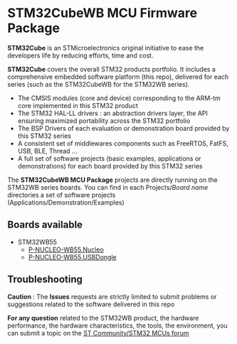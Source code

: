# STM32CubeWB MCU Firmware Package

**STM32Cube** is an STMicroelectronics original initiative to ease the developers life by reducing efforts, time and cost.

**STM32Cube** covers the overall STM32 products portfolio. It includes a comprehensive embedded software platform (this repo), delivered for each series (such as the STM32CubeWB for the STM32WB series).
   * The CMSIS modules (core and device) corresponding to the ARM-tm core implemented in this STM32 product
   * The STM32 HAL-LL drivers : an abstraction drivers layer, the API ensuring maximized portability across the STM32 portfolio 
   * The BSP Drivers of each evaluation or demonstration board provided by this STM32 series 
   * A consistent set of middlewares components such as FreeRTOS, FatFS, USB, BLE, Thread ...
   * A full set of software projects (basic examples, applications or demonstrations) for each board provided by this STM32 series
   
The **STM32CubeWB MCU Package** projects are directly running on the STM32WB series boards. You can find in each Projects/*Board name* directories a set of software projects (Applications/Demonstration/Examples) 

## Boards available
  * STM32WB55
    * [P-NUCLEO-WB55.Nucleo](https://www.st.com/en/evaluation-tools/p-nucleo-wb55.html)
    * [P-NUCLEO-WB55.USBDongle](https://www.st.com/en/evaluation-tools/p-nucleo-wb55.html)
	
## Troubleshooting

**Caution** : The **Issues** requests are strictly limited to submit problems or suggestions related to the software delivered in this repo 

**For any question** related to the STM32WB product, the hardware performance, the hardware characteristics, the tools, the environment, you can submit a topic on the [ST Community/STM32 MCUs forum](https://community.st.com/s/group/0F90X000000AXsASAW/stm32-mcus)

